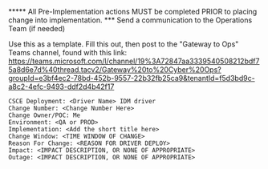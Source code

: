 ***** All Pre-Implementation actions MUST be completed PRIOR to placing change into implementation. 
*** Send a communication to the Operations Team (if needed)

Use this as a template.  Fill this out, then post to the "Gateway to Ops" Teams channel, found with this link: 
https://teams.microsoft.com/l/channel/19%3A72847aa3339540508212bdf75a8d6e7d%40thread.tacv2/Gateway%20to%20Cyber%20Ops?groupId=e3bf4ec2-78bd-452b-9557-22b32fb25ca9&tenantId=f5d3bd9c-a8c2-4efc-9493-ddf2d4b42f17

    CSCE Deployment: <Driver Name> IDM driver
    Change Number: <Change Number Here>
    Change Owner/POC: Me
    Environment: <QA or PROD>
    Implementation: <Add the short title here>
    Change Window: <TIME WINDOW OF CHANGE>
    Reason For Change: <REASON FOR DRIVER DEPLOY>
    Impact: <IMPACT DESCRIPTION, OR NONE OF APPROPRIATE>
    Outage: <IMPACT DESCRIPTION, OR NONE OF APPROPRIATE>